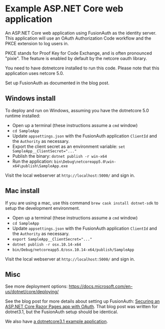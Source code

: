 # Example ASP.NET Core web application

An ASP.NET Core web application using FusionAuth as the identity server.
This application will use an OAuth Authorization Code workflow
and the PKCE extension to log users in. 

PKCE stands for Proof Key for Code Exchange, and is often pronounced "pixie". The feature
is enabled by default by the netcore oauth library.

You need to have dotnetcore installed to run this code. Please note that this application uses netcore 5.0.

Set up FusionAuth as documented in the blog post. 

## Windows install

To deploy and run on Windows, assuming you have the dotnetcore 5.0 runtime installed:

* Open up a terminal (these instructions assume a `cmd` window)
* `cd SampleApp`
* Update `appsettings.json` with the FusionAuth application `ClientId` and the `Authority` as necessary.
* Export the client secret as an environment variable: `set SampleApp__ClientSecret="..."`
* Publish the binary: `dotnet publish -r win-x64`
* Run the application: `bin\Debug\netcoreapp5.0\win-x64\publish\SampleApp.exe`

Visit the local webserver at `http://localhost:5000/` and sign in.

## Mac install

If you are using a mac, use this command `brew cask install dotnet-sdk` to setup the development
environment.

* Open up a terminal (these instructions assume a `cmd` window)
* `cd SampleApp`
* Update `appsettings.json` with the FusionAuth application `ClientId` and the `Authority` as necessary.
* `export SampleApp__ClientSecret="..."`
* `dotnet publish -r osx.10.14-x64`
* `bin/Debug/netcoreapp5.0/osx.10.14-x64/publish/SampleApp`

Visit the local webserver at `http://localhost:5000/` and sign in.

## Misc

See more deployment options: https://docs.microsoft.com/en-us/dotnet/core/deploying/

See the blog post for more details about setting up FusionAuth: [Securing an ASP.NET Core Razor Pages app with OAuth](https://fusionauth.io/blog/2020/05/06/securing-asp-netcore-razor-pages-app-with-oauth). That blog post was written for dotnet3.1, but the FusionAuth setup should be identical.

We also have [a dotnetcore3.1 example application](https://github.com/FusionAuth/fusionauth-example-asp-netcore).

